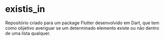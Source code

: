 # existis_in
Repositório criado para um package Flutter desenvolvido em Dart, que tem como objetivo averiguar se um determinado elemento existe ou não dentro de uma lista qualquer.
